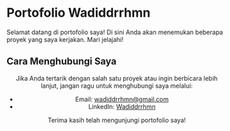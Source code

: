 # Portofolio Wadiddrrhmn

Selamat datang di portofolio saya! Di sini Anda akan menemukan beberapa proyek yang saya kerjakan. Mari jelajahi!

## Cara Menghubungi Saya

<div align="center">
Jika Anda tertarik dengan salah satu proyek atau ingin berbicara lebih lanjut, jangan ragu untuk menghubungi saya melalui:

- Email: [wadiddrrhmn@gmail.com](wadiddrrhmn@gmail.com)
- LinkedIn: [Wadiddrrhmn](https://www.linkedin.com/in/wadiddrrhmn/)

Terima kasih telah mengunjungi portofolio saya!
